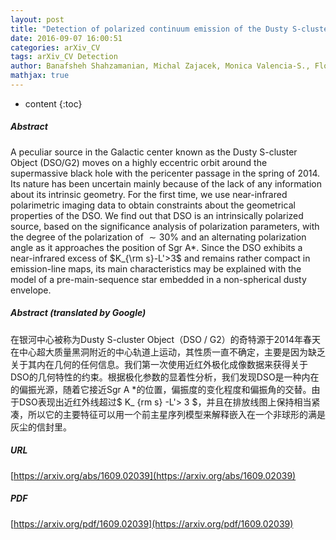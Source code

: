 ```yaml
---
layout: post
title: "Detection of polarized continuum emission of the Dusty S-cluster Object"
date: 2016-09-07 16:00:51
categories: arXiv_CV
tags: arXiv_CV Detection
author: Banafsheh Shahzamanian, Michal Zajacek, Monica Valencia-S., Florian Peissker, Andreas Eckart, Nadeen Sabha, Marzieh Parsa
mathjax: true
---
```


* content
{:toc}

##### Abstract
A peculiar source in the Galactic center known as the Dusty S-cluster Object (DSO/G2) moves on a highly eccentric orbit around the supermassive black hole with the pericenter passage in the spring of 2014. Its nature has been uncertain mainly because of the lack of any information about its intrinsic geometry. For the first time, we use near-infrared polarimetric imaging data to obtain constraints about the geometrical properties of the DSO. We find out that DSO is an intrinsically polarized source, based on the significance analysis of polarization parameters, with the degree of the polarization of $\sim 30\%$ and an alternating polarization angle as it approaches the position of Sgr A*. Since the DSO exhibits a near-infrared excess of $K_{\rm s}-L'>3$ and remains rather compact in emission-line maps, its main characteristics may be explained with the model of a pre-main-sequence star embedded in a non-spherical dusty envelope.

##### Abstract (translated by Google)
在银河中心被称为Dusty S-cluster Object（DSO / G2）的奇特源于2014年春天在中心超大质量黑洞附近的中心轨道上运动，其性质一直不确定，主要是因为缺乏关于其内在几何的任何信息。我们第一次使用近红外极化成像数据来获得关于DSO的几何特性的约束。根据极化参数的显着性分析，我们发现DSO是一种内在的偏振光源，随着它接近Sgr A *的位置，偏振度的变化程度和偏振角的交替。由于DSO表现出近红外线超过$ K_ {rm s} -L'> 3 $，并且在排放线图上保持相当紧凑，所以它的主要特征可以用一个前主星序列模型来解释嵌入在一个非球形的满是灰尘的信封里。

##### URL
[https://arxiv.org/abs/1609.02039](https://arxiv.org/abs/1609.02039)

##### PDF
[https://arxiv.org/pdf/1609.02039](https://arxiv.org/pdf/1609.02039)

